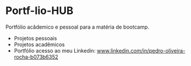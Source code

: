 # Portf-lio-HUB
 Portfólio acâdemico e pessoal para a matéria de bootcamp.
* Projetos pessoais
* Projetos acadêmicos
* Portfólio
 acesso ao meu Linkedin: www.linkedin.com/in/pedro-oliveira-rocha-b073b6352    
